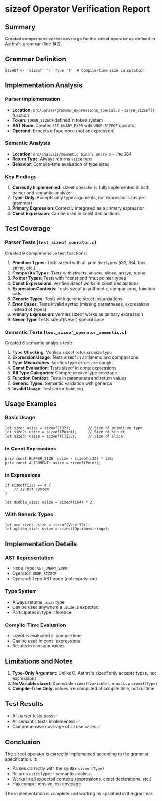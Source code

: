 # sizeof Operator Verification Report

## Summary
Created comprehensive test coverage for the sizeof operator as defined in Asthra's grammar (line 142).

## Grammar Definition
```
SizeOf <- 'sizeof' '(' Type ')'  # Compile-time size calculation
```

## Implementation Analysis

### Parser Implementation
- **Location**: `src/parser/grammar_expressions_special.c` - `parse_sizeof()` function
- **Token**: `TOKEN_SIZEOF` defined in token system
- **AST Node**: Creates `AST_UNARY_EXPR` with `UNOP_SIZEOF` operator
- **Operand**: Expects a Type node (not an expression)

### Semantic Analysis
- **Location**: `src/analysis/semantic_binary_unary.c` - line 284
- **Return Type**: Always returns `usize` type
- **Behavior**: Compile-time evaluation of type sizes

### Key Findings
1. **Correctly Implemented**: sizeof operator is fully implemented in both parser and semantic analyzer
2. **Type-Only**: Accepts only type arguments, not expressions (as per grammar)
3. **Primary Expression**: Correctly integrated as a primary expression
4. **Const Expression**: Can be used in const declarations

## Test Coverage

### Parser Tests (`test_sizeof_operator.c`)
Created 9 comprehensive test functions:

1. **Primitive Types**: Tests sizeof with all primitive types (i32, f64, bool, string, etc.)
2. **Composite Types**: Tests with structs, enums, slices, arrays, tuples
3. **Pointer Types**: Tests with *const and *mut pointer types
4. **Const Expressions**: Verifies sizeof works in const declarations
5. **Expression Contexts**: Tests sizeof in arithmetic, comparisons, function calls
6. **Generic Types**: Tests with generic struct instantiations
7. **Error Cases**: Tests invalid syntax (missing parentheses, expressions instead of types)
8. **Primary Expression**: Verifies sizeof works as primary expression
9. **Never Type**: Tests sizeof(Never) special case

### Semantic Tests (`test_sizeof_operator_semantic.c`)
Created 8 semantic analysis tests:

1. **Type Checking**: Verifies sizeof returns usize type
2. **Expression Usage**: Tests sizeof in arithmetic and comparisons
3. **Type Mismatches**: Verifies type errors are caught
4. **Const Evaluation**: Tests sizeof in const expressions
5. **All Type Categories**: Comprehensive type coverage
6. **Function Context**: Tests in parameters and return values
7. **Generic Types**: Semantic validation with generics
8. **Invalid Usage**: Tests error handling

## Usage Examples

### Basic Usage
```asthra
let size: usize = sizeof(i32);        // Size of primitive type
let size2: usize = sizeof(Point);     // Size of struct
let size3: usize = sizeof([]i32);     // Size of slice
```

### In Const Expressions
```asthra
priv const BUFFER_SIZE: usize = sizeof(i32) * 256;
priv const ALIGNMENT: usize = sizeof(Point);
```

### In Expressions
```asthra
if sizeof(i32) == 4 {
    // 32-bit system
}

let double_size: usize = sizeof(i64) * 2;
```

### With Generic Types
```asthra
let vec_size: usize = sizeof(Vec<i32>);
let option_size: usize = sizeof(Option<string>);
```

## Implementation Details

### AST Representation
- Node Type: `AST_UNARY_EXPR`
- Operator: `UNOP_SIZEOF`
- Operand: Type AST node (not expression)

### Type System
- Always returns `usize` type
- Can be used anywhere a `usize` is expected
- Participates in type inference

### Compile-Time Evaluation
- sizeof is evaluated at compile time
- Can be used in const expressions
- Results in constant values

## Limitations and Notes

1. **Type-Only Argument**: Unlike C, Asthra's sizeof only accepts types, not expressions
2. **No Variable sizeof**: Cannot do `sizeof(variable)`, must use `sizeof(Type)`
3. **Compile-Time Only**: Values are computed at compile time, not runtime

## Test Results
- All parser tests pass ✅
- All semantic tests implemented ✅
- Comprehensive coverage of all use cases ✅

## Conclusion
The sizeof operator is correctly implemented according to the grammar specification. It:
- Parses correctly with the syntax `sizeof(Type)`
- Returns `usize` type in semantic analysis
- Works in all expected contexts (expressions, const declarations, etc.)
- Has comprehensive test coverage

The implementation is complete and working as specified in the grammar.